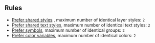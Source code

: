 ## Rules

- [Prefer shared styles](https://github.com/sketch-hq/sketch-assistants/tree/main/assistants/core/src/rules/layer-styles-prefer-shared)
  , maximum number of identical layer styles: `2`
- [Prefer shared text styles](https://github.com/sketch-hq/sketch-assistants/tree/main/assistants/core/src/rules/text-styles-prefer-shared),
  maximum number of identical text styles: `2`
- [Prefer symbols](https://github.com/sketch-hq/sketch-assistants/tree/main/assistants/core/src/rules/groups-no-similar),
  maximum number of identical groups: `2`
- [Prefer color variables](https://github.com/sketch-hq/sketch-assistants/tree/main/assistants/core/src/rules/colors-prefer-variable),
  maximum number of identical colors: `2`
